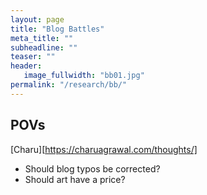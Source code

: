 ```yaml
---
layout: page
title: "Blog Battles"
meta_title: ""
subheadline: ""
teaser: ""
header:
   image_fullwidth: "bb01.jpg"
permalink: "/research/bb/"
---
```


## POVs 

[Charu][https://charuagrawal.com/thoughts/]

* Should blog typos be corrected?
* Should art have a price?
